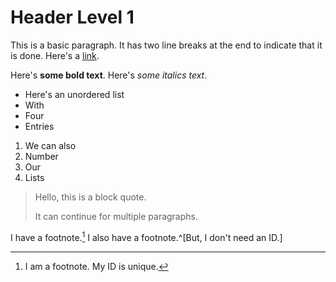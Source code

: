 # Header Level 1

This is a basic paragraph. It has two line breaks at the end to indicate that it is done. Here's a [link](http://google.com).

Here's **some bold text**. Here's *some italics text*.

* Here's an unordered list
* With
* Four
* Entries

1. We can also
1. Number
1. Our
1. Lists

> Hello, this is a block quote.
>
> It can continue for multiple paragraphs.

I have a footnote.[^fn1] I also have a footnote.^[But, I don't need an ID.]

[^fn1]: I am a footnote. My ID is unique.